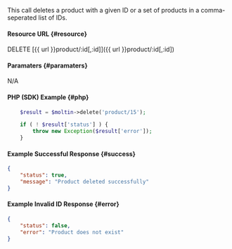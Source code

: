 <!--
@title DELETE product/:id
@author Moltin Ltd
@description Deletes a product with a given ID or in a comma-seperated list of IDs

@sidebar 1
@family Product
@rate No
@auth Yes
@format JSON
@http DELETE
@version beta
-->
This call deletes a product with a given ID or a set of products in a comma-seperated list of IDs.

#### Resource URL	{#resource}
DELETE [{{ url }}product/:id[,:id]]({{ url }}product/:id[,:id])


#### Paramaters	{#paramaters}
N/A

#### PHP (SDK) Example	{#php}
``` php
	$result = $moltin->delete('product/15');

	if ( ! $result['status'] ) {
		throw new Exception($result['error']);
	}
```

#### Example Successful Response	{#success}
``` json
{
    "status": true,
    "message": "Product deleted successfully"
}
```


#### Example Invalid ID Response	{#error}
``` json
{
	"status": false,
	"error": "Product does not exist"
}
```
